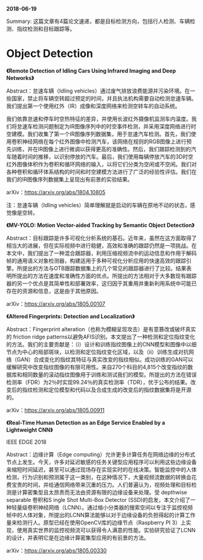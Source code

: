 **2018-06-19**

Summary: 这篇文章有4篇论文速递，都是目标检测方向，包括行人检测、车辆检测、指纹检测和目标跟踪等。

# Object Detection

**《Remote Detection of Idling Cars Using Infrared Imaging and Deep Networks》**

Abstract：怠速车辆（Idling vehicles）通过废气排放浪费能源并污染环境。在一些国家，禁止将车辆空转超过预定的时间，并且执法机构需要自动检测怠速车辆。我们提出第一个使用红外（IR）成像和深度网络来检测空转车的自动系统。

我们依靠怠速和停车时空热特征的差异，并使用长波红外摄像机监测车内温度。我们将怠速车检测问题制定为IR图像序列中的时空事件检测，并采用深度网络进行时空建模。我们收集了第一个IR图像序列数据集，用于怠速汽车检测。首先，我们使用卷积神经网络在每个红外图像中检测汽车，该网络在规则的RGB图像上进行预先训练，并在IR图像上进行微调以获得更高的准确性。然后，我们跟踪检测到的汽车随着时间的推移，以识别停放的汽车。最后，我们使用每辆停放汽车的3D时空红外图像体积作为卷积和循环网络的输入，以将它们分类为空闲或不空闲。我们对各种卷积和循环体系结构的时间和时空建模方法进行了广泛的经验性评估。我们在我们的IR图像序列数据集上呈现出有前景的实验结果。

arXiv：https://arxiv.org/abs/1804.10805

注：怠速车辆（Idling vehicles）简单理解就是启动的车辆在原地不动的状态，感觉像是空转。

**《MV-YOLO: Motion Vector-aided Tracking by Semantic Object Detection》**

Abstract：目标跟踪是许多可视化分析系统的基石。近年来，虽然在这方面取得了相当大的进展，但在实际视频中进行稳健，高效和准确的跟踪仍然是一项挑战。在本文中，我们提出了一种混合跟踪器，利用压缩视频流中的运动信息和作用于解码帧的通用语义对象检测器，构建适用于多种可视化分析应用的快速高效的跟踪引擎。所提出的方法与OTB跟踪数据集上的几个常见的跟踪器进行了比较。结果表明所提出的方法在速度和准确性方面的优点。所提出的方法相对于大多数现有跟踪器的另一个优点是其简单性和部署效率，这归因于其重用并重新利用系统中可能已存在的资源和信息，这是由于其他原因。

arXiv：https://arxiv.org/abs/1805.00107

**《Altered Fingerprints: Detection and Localization》**

Abstract：Fingerprint alteration（也称为模糊呈现攻击）是有意篡改或破坏真实的 friction ridge patterns以避免AFIS识别。本文提出了一种检测和定位指纹变化的方法。我们的主要贡献是：（i）设计和训练指纹图像上的CNN模型和图像中以细节点为中心的局部斑块，以检测和定位指纹变化区域，以及（ii）训练生成对抗网络（GAN）合成变化的指纹其特征与真实改变的指纹相似。成功训练的GAN可以缓解研究中改变指纹图像的有限可用性。来自270个科目的4,815个改变指纹的数据库和相同数量的滚动指纹图像用于训练和测试我们的模型。所提出的方法在错误检测率（FDR）为2％时实现99.24％的真实检测率（TDR），优于公布的结果。改变后的指纹检测和定位模型和代码以及合成生成的改变后的指纹数据集将是开源的。

arXiv：https://arxiv.org/abs/1805.00911

**《Real-Time Human Detection as an Edge Service Enabled by a Lightweight CNN》**

IEEE EDGE 2018

Abstract：边缘计算（Edge computing）允许更多计算任务在网络边缘的分布式节点上发生。今天，许多对延迟敏感的任务关键型应用程序可以利用这些边缘设备来缩短时间延迟，甚至可以通过现场存在实现实时的在线决策。智能监控中的人体检测，行为识别和预测属于这一类别，在这种情况下，大量视频流数据的转换会花费宝贵的时间，并给通信网络带来沉重的压力。人们普遍认为，视频处理和目标检测是计算密集型且太昂贵而无法由资源有限的边缘设备来处理。受 depthwise separable 卷积和S ingle Shot Multi-Box Detector (SSD)的启发，本文介绍了一种轻量级卷积神经网络（LCNN）。通过缩小分类器的搜索空间以专注于监控视频帧中的人体对象，所提出的LCNN算法能够以对于边缘设备的负担得起的计算工作量来检测行人。原型已经在使用OpenCV库的边缘节点（Raspberry PI 3）上实现，使用真实世界的监控视频流可以获得令人满意的性能。实验研究验证了LCNN的设计，并表明它是在边缘计算密集型应用的有前景的方法。

arXiv：https://arxiv.org/abs/1805.00330